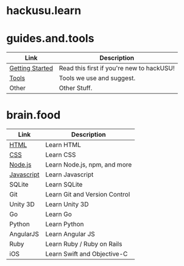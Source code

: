 # hackusu.learn


# guides.and.tools
| Link        | Description                                    |
|-------------|----------------------------------------------|
| [Getting Started] | Read this first if you're new to hackUSU! |
| [Tools] | Tools we use and suggest. |
| Other | Other Stuff. |

# brain.food
| Link        | Description                                    |
|-------------|----------------------------------------------|
| [HTML] | Learn HTML |
| [CSS] | Learn CSS |
| [Node.js] | Learn Node.js, npm, and more |
| [Javascript] | Learn Javascript |
| SQLite | Learn SQLite |
| Git | Learn Git and Version Control |
| Unity 3D | Learn Unity 3D |
| Go | Learn Go |
| Python | Learn Python |
| AngularJS | Learn Angular JS |
| Ruby | Learn Ruby / Ruby on Rails |
| iOS | Learn Swift and Objective-C |

<!-- Links -->
[Getting Started]: https://github.com/hackUSU/learn/blob/master/guides/Getting-Started.md
[tools]: https://github.com/hackUSU/learn/blob/master/guides/tools.md
[HTML]: https://github.com/hackUSU/learn/blob/master/brainfood/html.md
[CSS]: https://github.com/hackUSU/learn/blob/master/brainfood/css.md
[Node.js]: https://github.com/hackUSU/learn/blob/master/brainfood/nodejs.md
[Javascript]: https://github.com/hackUSU/learn/blob/master/brainfood/js.md
